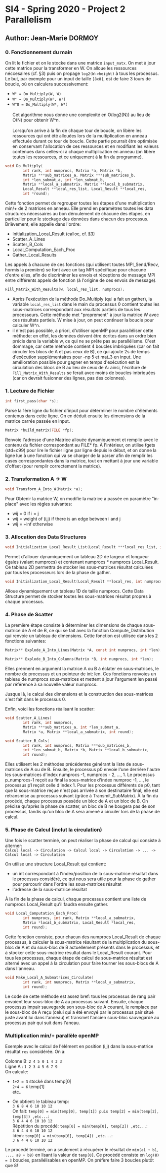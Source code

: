 # SI4 - Spring 2020 - Project 2 Parallelism
## Author:	Jean-Marie DORMOY

### 0. Fonctionnement du main

On lit le fichier et on le stocke dans une matrice ```input_matx```. On met à jour cette 
matrice pour la transformer en W. On alloue les ressources néccesaires (cf. §3) puis on 
propage ```log2(W->height)``` à tous les processus. Le but, par exemple pour un input de 
taille ```[8x8]```, est de faire 3 tours de boucle, où on calculera successivement:
- ```W² = Do_Multiply(W, W)```
- ```W⁴ = Do_Multiply(W², W²)```
- ```W^8 = Do_Multiply(W⁴, W⁴)```\
\
Cet algorithme nous donne une complexité en O(log2(N)) au lieu de O(N) pour obtenir W^n.\
\
Lorsqu'on arrive à la fin de chaque tour de boucle, on libère les ressources qui ont été allouées
lors de la multiplication en anneau effectuée durant ce tour de boucle. Cette partie pourrait être
optimisée en conservant l'allocation de ces ressources et en modifiant les valeurs contenues
dans celles-ci à chaque multiplication en anneau (on libère toutes les ressources, et ce uniquement à la fin du programme).

```c
void Do_Multiply(
		int rank, int numprocs, Matrix *a, Matrix *b,
		Matrix ***sub_matrices_a, Matrix ***sub_matrices_b,
		int *len_submat_a, int *len_submat_b,
		Matrix **local_a_submatrix, Matrix **local_b_submatrix,
		Local_Result **local_res_list, Local_Result **local_res,
		int *round);
```
Cette fonction permet de regrouper toutes les étapes d'une multiplication min/+ de 2 matrices en
anneau. Elle prend en paramètres toutes les data structures nécessaires au bon déroulement de chacune
des étapes, en particulier pour le stockage des données dans chacun des processus. Brièvement, elle 
appelle dans l'ordre:

- Initialization_Local_Result (calloc, cf. §3)
- Scatter_A_Lines
- Scatter_B_Cols
- Local_Computation_Each_Proc
- Gather_Local_Results

Les appels à chacune de ces fonctions (qui utilisent toutes MPI_Send/Recv, hormis la première) se font avec un tag MPI spécifique pour chacune d'entre elles, afin de discriminer les envois et réceptions
de message MPI entre différents appels de fonction (à l'origine de ces envois de message).

```c
Fill_Matrix_With_Results(w, local_res_list, numprocs);
```
- Après l'exécution de la méthode Do_Multiply (qui a fait un gather), la variable ```local_res_list``` dans le 
main du processus 0 contient toutes les sous-matrices correspondant aux résultats partiels de tous les 
processeurs. Cette méthode met "proprement" à jour la matrice W avec ces résultats partiels. W mise à jour, on peut continuer la boucle pour calculer W^n.
- il n'est pas possible, a priori, d'utiliser openMP pour paralléliser cette méthode: en effet, les 
données doivent être écrites dans un ordre bien précis dans la variable w, ce qui ne se prête pas au 
parallélisme. C'est dommage, car cette méthode contient 4 boucles imbriquées (car on fait circuler les 
blocs de A et pas ceux de B), ce qui ajoute 2s de temps d'exécution supplémentaires pour -np 5 et mat_3 
en input. Une amélioration possible pour gagner en temps d'exécution est la circulation des blocs de B 
au lieu de ceux de A: ainsi, l'écriture de ```Fill_Matrix_With_Results``` se ferait avec moins de boucles imbriquées (car on devrait fusionner des lignes, pas des colonnes).

### 1. Lecture de Fichier
```c
int first_pass(char *s);
```
Parse la 1ère ligne du fichier d'input pour déterminer le nombre d'éléments contenus dans
cette ligne. On en déduit ensuite les dimensions de la matrice carrée passée en input.

```c
Matrix *build_matrix(FILE *fp);
```
Renvoie l'adresse d'une Matrice allouée dynamiquement et remplie avec le contenu du fichier
correspondant au FILE* fp. À l'intérieur, on utilise fgets (std=c99) pour lire le fichier ligne par ligne
depuis le début, et on donne la ligne lue à une fonction qui va se charger de la parser afin de remplir les cases correspondantes dans la matrice, tout en mettant à jour une variable d'offset (pour remplir correctement la matrice).

### 2. Transformation A -> W
```c
void Transform_A_Into_W(Matrix *a);
```
Pour Obtenir la matrice W, on modifie la matrice a passée en paramètre "in-place" avec les règles suivantes: 
- wij = 0 if i = j
- wij = weight of  (i,j) if there is an edge between i and j
- wij = +inf otherwise
### 3. Allocation des Data Structures
```c
void Initialization_Local_Result_List(Local_Result ***local_res_list, int numprocs);
```
Permet d'allouer dynamiquement un tableau 2D de largeur et longueur égales (valant
numprocs) et contenant numprocs * numprocs Local_Result. Ce tableau 2D permettra
de stocker les sous-matrices résultat calculées par tous les processeurs lors de la
phase de gather.
```c
void Initialization_Local_Result(Local_Result **local_res, int numprocs);
```
Alloue dynamiquement un tableau 1D de taille numprocs. Cette Data Structure permet
de stocker toutes les sous-matrices résultat propres à chaque processus.

### 4. Phase de Scatter

La première étape consiste à déterminer les dimensions de chaque sous-matrice de A et de B, ce qui se
fait avec la fonction Compute_Distribution qui renvoie un tableau de dimensions. Cette fonction est utilisée dans les 2 fonctions suivantes:
```c
Matrix** Explode_A_Into_Lines(Matrix *A, const int numprocs, int *len);
```
```c
Matrix** Explode_B_Into_Columns(Matrix *B, int numprocs, int *len);
```
Elles prennent en argument la matrice A ou B à éclater en sous-matrices, le nombre de processus et un
pointeur de int: len. Ces fonctions renvoies un tableau de numprocs sous-matrices et mettent à jour 
l'argument len passé par référence à sa nouvelle valeur numprocs.

Jusque là, le calcul des dimensions et la construction des sous-matrices s'est fait dans le processus 0.

Enfin, voici les fonctions réalisant le scatter:
```c
void Scatter_A_Lines(
		int rank, int numprocs,
		Matrix ***sub_matrices_a, int *len_submat_a,
		Matrix *a, Matrix **local_a_submatrix, int round);
```
```c
void Scatter_B_Cols(
		int rank, int numprocs, Matrix ***sub_matrices_b,
		int *len_submat_b, Matrix *b, Matrix **local_b_submatrix,
		int round);
```
Elles utilisent les 2 méthodes précédentes générant la liste de sous-matrices de A ou de B. Ensuite, le
processus p0 envoie l'une derrière l'autre les sous-matrices d'index numprocs -1, numprocs - 2, ..., 1.
Le processus p_numprocs-1 reçoit au final la sous-matrice d'index numproc -1, ..., le processus p1 reçoit celle d'index 1.
Pour les processus différents de p0, tant que la sous-matrice reçue n'est pas arrivée à son destinataire
final, elle est retransmise au processus suivant (grâce à Transmit_SubMatrix).
À la fin du procédé, chaque processus possède un bloc de A et un bloc de B. On précise qu'après la phase
de scatter, un bloc de B ne bougera pas de son processus, tandis qu'un bloc de A sera amené à circuler
lors de la phase de calcul.

### 5. Phase de Calcul (inclut la circulation)

Une fois le scatter terminé, on peut réaliser la phase de calcul qui consiste à alterner:\
```Calcul local -> Circulation -> Calcul local -> Circulation -> ... -> Calcul local -> Circulation```

On utilise une structure Local_Result qui contient: 
- un int correspondant à l'index/position de la sous-matrice résultat dans le processus considéré, ce qui nous sera utile pour la phase de gather pour parcourir dans l'ordre les sous-matrices résultat
- l'adresse de la sous-matrice résultat

À la fin de la phase de calcul, chaque processus contient une liste de numprocs Local_Result qu'il faudra
ensuite gather.
```c
void Local_Computation_Each_Proc(
		int numprocs, int rank, Matrix **local_a_submatrix,
		Matrix *local_b_submatrix, Local_Result *local_res,
		int round);
```
Cette fonction consiste, pour chacun des numprocs Local_Result de  chaque processus, à calculer la 
sous-matrice résultant de la multiplication du sous-bloc de A et du sous-bloc de B actuellement présents
dans le processus, et à stocker cette sous-matrice résultat dans le Local_Result courant.
Pour tous les processus, chaque étape de calcul de sous-matrice résultat est alterné avec un appel à
la circulation pour faire tourner les sous-blocs de A dans l'anneau.
```c
void Make_Local_A_Submatrices_Circulate(
		int rank, int numprocs, Matrix **local_a_submatrix, 
		int round);
```
Le code de cette méthode est assez bref: tous les processus de rang pair envoient leur sous-bloc de A
au processus suivant. Ensuite, chaque processus impair sauvegarde son sous-bloc de A courant, le remplace
par le sous-bloc de A reçu (celui qui a été envoyé par le processus pair situé juste avant lui dans
l'anneau) et transmet l'ancien sous-bloc sauvegardé au processus pair qui suit dans l'aneau.




### Multiplication min/+ parallèle openMP

Exemple avec le calcul de l'élément en position (i,j) dans la sous-matrice résultat ```res```
considérée. On a:

Colonne B:	```2 4 5 0 1 4 3 3```\
Ligne A :	```1 2 3 4 5 6 7 9```\
On calcule:
- ```1+2 = 3```	stocké dans temp[0]\
		   ```2+4 = 6```		        temp[1]\
		   etc..

- On obtient: le tableau temp:\
```3 6 8 4 6 10 10 12```\
On fait: ```temp[0] = min(temp[0], temp[1]) puis temp[2] = min(temp[2], temp[3]) ,etc...```:\
```3 6 4 4 6 10 10 12```\
Répétition du procédé: ```temp[0] = min(temp[0], temp[2]) ,etc...```:\
```3 6 4 4 6 10 10 12```\
Idem: ```temp[0] = min(temp[0], temp[4]) ,etc...```:\
```3 6 4 4 6 10 10 12```

Le procédé terminé, on a seulement à récupérer le résultat de ```min(a1 + b1, ..., a8 + b8)``` en lisant
la valeur de ```temp[0]```. Ce procédé consiste en ```log(8) = 3``` boucles, parallélisables en openMP. On
préfère faire 3 boucles plutôt que 8!

